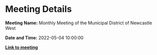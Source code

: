 # Meeting Details

**Meeting Name:** Monthly Meeting of the Municipal District of Newcastle West

**Date and Time:** 2022-05-04 10:00:00

**<a href="https://www.limerick.ie/council/whats-on/monthly-meeting-municipal-district-newcastle-west-73" target="_blank">Link to meeting</a>**
